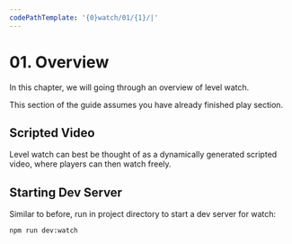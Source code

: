 ```yaml
---
codePathTemplate: '{0}watch/01/{1}/|'
---
```


# 01. Overview

In this chapter, we will going through an overview of level watch.

This section of the guide assumes you have already finished play section.

## Scripted Video

Level watch can best be thought of as a dynamically generated scripted video, where players can then watch freely.

## Starting Dev Server

Similar to before, run in project directory to start a dev server for watch:

```bash
npm run dev:watch
```
